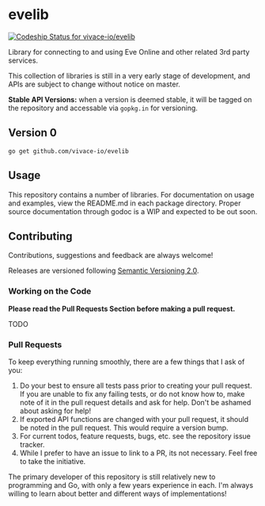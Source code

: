 # evelib

[ ![Codeship Status for vivace-io/evelib](https://codeship.com/projects/5519f410-5086-0134-6d94-3e20d1b43dc1/status?branch=master)](https://codeship.com/projects/171036)

Library for connecting to and using Eve Online and other related 3rd party services.

This collection of libraries is still in a very early stage of development, and APIs are subject to change without notice on master.

**Stable API Versions:** when a version is deemed stable, it will be tagged on the repository and accessable via `gopkg.in` for versioning.

## Version 0

`go get github.com/vivace-io/evelib`

## Usage

This repository contains a number of libraries. For documentation on usage and examples, view the README.md in each package directory. Proper source documentation through godoc is a WIP and expected to be out soon.

## Contributing

Contributions, suggestions and feedback are always welcome!

Releases are versioned following [Semantic Versioning 2.0](http://semver.org/spec/v2.0.0.html).

### Working on the Code

**Please read the Pull Requests Section before making a pull request.**

TODO

### Pull Requests
To keep everything running smoothly, there are a few things that I ask of you:

 1. Do your best to ensure all tests pass prior to creating your pull request. If you are unable to fix any failing tests, or do not know how to, make note of it in the pull request details and ask for help. Don't be ashamed about asking for help!
 2. If exported API functions are changed with your pull request, it should be noted in the pull request. This would require a version bump.
 3. For current todos, feature requests, bugs, etc. see the repository issue tracker.
 4. While I prefer to have an issue to link to a PR, its not necessary. Feel free to take the initiative.

The primary developer of this repository is still relatively new to programming and Go, with only a few years experience in each. I'm always willing to learn about better and different ways of implementations!
